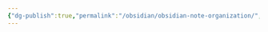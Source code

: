 ```yaml
---
{"dg-publish":true,"permalink":"/obsidian/obsidian-note-organization/","tags":["obsidian","meta"]}
---
```



